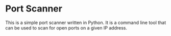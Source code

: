 # Port Scanner

This is a simple port scanner written in Python. It is a command line tool that can be used to scan for open ports on a given IP address.